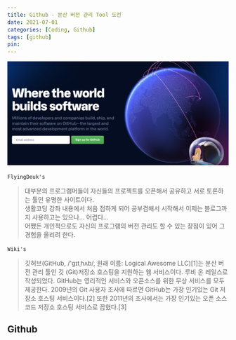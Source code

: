 ```yaml
---
title: Github - 분산 버전 관리 Tool 도전
date: 2021-07-01
categories: [Coding, Github]
tags: [github]
pin:
---
```


![github](/img/coding/github/github.jpg)

`FlyingDeuk's`
> 대부분의 프로그램머들이 자신들의 프로젝트를 오픈해서 공유하고 서로 토론하는 툴인 유명한 사이트이다. <br>
생활코딩 강좌 내용에서 처음 접하게 되어 공부겸해서 시작해서 이제는 블로그까지 사용하고는 있으나... 어렵다...<br>
어쨌든 개인적으로도 자신의 프로그램의 버전 관리도 할 수 있는 장점이 있어 그 경험을 올리려 한다.

`Wiki's`
> 깃허브(GitHub, /'ɡɪtˌhʌb/, 원래 이름: Logical Awesome LLC)[1]는 분산 버전 관리 툴인 깃 (Git)저장소 호스팅을 지원하는 웹 서비스이다. 루비 온 레일스로 작성되었다. GitHub는 영리적인 서비스와 오픈소스를 위한 무상 서비스를 모두 제공한다. 2009년의 Git 사용자 조사에 따르면 GitHub는 가장 인기있는 Git 저장소 호스팅 서비스이다.[2] 또한 2011년의 조사에서는 가장 인기있는 오픈 소스 코드 저장소 호스팅 서비스로 꼽혔다.[3]

## Github

